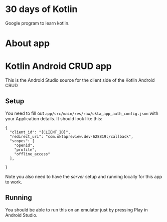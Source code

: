 # 30 days of Kotlin
 
Google program to learn kotlin.


# About app


# Kotlin Android CRUD app

This is the Android Studio source for the client side of the Kotlin Android CRUD 

## Setup

You need to fill out `app/src/main/res/raw/okta_app_auth_config.json` with your  Application details.
It should look like this:

```
{
  "client_id": "{CLIENT_ID}",
  "redirect_uri": "com.oktapreview.dev-628819:/callback",
  "scopes": [
    "openid",
    "profile",
    "offline_access"
  ],
  
}
```

Note you also need to have the *server* setup and running locally for this app to work.

## Running

You should be able to run this on an emulator just by pressing Play in Android Studio.